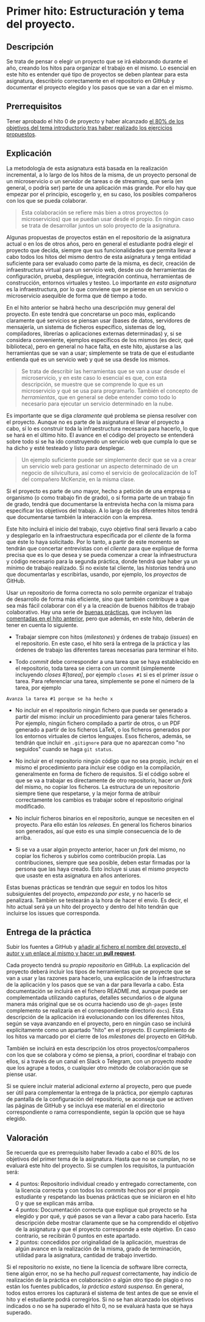 Primer hito: Estructuración y tema del proyecto.
=====================================

Descripción
-----------------

Se trata de pensar o elegir un proyecto que se irá elaborando durante el año,
creando los hitos para organizar el trabajo en el
mismo. Lo esencial en este hito es entender qué tipo de proyectos se
deben plantear para esta asignatura, describirlo correctamente en el
repositorio en GitHub y documentar el proyecto elegido y los pasos que se van a dar
en el mismo. 

Prerrequisitos
--------------------

Tener aprobado el  hito 0 de proyecto y haber alcanzado
[el 80% de los objetivos del tema introductorio tras haber realizado los ejercicios propuestos](../temas/Intro_concepto_y_soporte_fisico).

Explicación
----------------

La metodología de esta asignatura está basada en la realización
incremental, a lo largo de los hitos de la misma, de un proyecto
personal de un microservicio o un servidor de tareas o de streaming,
que sería (en general, o podría ser) parte de una aplicación más
grande. Por ello hay que empezar por el principio, escogerlo y, en su
caso, los posibles compañeros con los que se pueda colaborar.

> Esta colaboración se refiere más bien a otros proyectos (o microservicios) que se puedan usar desde el propio. En ningún caso se trata de desarrollar juntos un solo proyecto de la asignatura. 

Algunas propuestas de proyectos están en el repositorio de la
asignatura actual o en los de otros años, pero en general el
estudiante podrá elegir el proyecto que decida, siempre que sus
funcionalidades que permita llevar a cabo todos los hitos del mismo
dentro de esta asignatura y tenga entidad suficiente para ser evaluado
como parte de la misma, es decir, creación de infraestructura virtual
para un servicio web, desde uso de herramientas de configuración,
prueba, despliegue, integración continua, herramientas de
construcción, entornos virtuales y testeo. Lo importante *en esta
asignatura* es la infraestructura, por lo que conviene que se piense
en un servicio o microservicio asequible de forma que dé tiempo a
todo.

En el hito anterior se habrá hecho una descripción muy general del
proyecto. En este tendrá que concretarse un poco más, explicando
claramente qué servicios se piensan usar (bases de datos, servidores
de mensajería, un sistema de ficheros específico, sistemas de log,
compiladores, librerías o aplicaciones externas determinadas) y, si se
considera conveniente, ejemplos específicos de los mismos (es decir,
qué biblioteca), pero en general no hace falta, en este hito,
ajustarse a las herramientas que se van a usar; simplemente se trata
de que el estudiante entienda qué es un servicio web y qué se usa
desde los mismos.

> Se trata de describir las herramientas que se van a usar desde el
> microservicio, y en este caso lo esencial es que, con esta
> descripción, se muestre que se comprende lo que es un microservicio
> y qué se usa para programarlo. También el concepto de
> *herramientas*, que en general se debe entender como todo lo
> necesario para ejecutar un servicio determinado en la nube.

Es importante
que se diga *claramente* qué problema se piensa resolver con el
proyecto. Aunque no es parte de la asignatura el llevar el proyecto a
cabo, sí lo es construir toda la infraestructura necesaria para
hacerlo, lo que se hará en el último hito. El avance en el código del proyecto se entenderá sobre todo si se ha ido construyendo un servicio web que cumpla lo que se ha dicho y esté testeado y listo para desplegar.

>Un ejemplo suficiente puede ser simplemente decir que se va a crear
>un servicio 
>web para gestionar un aspecto determinado de un negocio de silvicultura, así como el
>servicio de geolocalización de IoT del compañero McKenzie, en la
>misma clase. 

Si el proyecto es parte de uno mayor, hecho a petición de una empresa u organismo (o como trabajo fin de grado), o si
forma parte de un trabajo fin de grado, tendrá
que documentarse la entrevista hecha con la misma para especificar los
objetivos del trabajo. A lo largo de los diferentes hitos tendrá que
documentarse también la interacción con la empresa. 

Este hito incluirá el inicio del trabajo, cuyo objetivo final será
llevarlo a cabo y desplegarlo en la infraestructura especificada por
el *cliente* de la forma que éste lo haya
solicitado. Por lo tanto, a partir de este momento se tendrán que
concertar entrevistas con el *cliente* para que explique de forma
precisa que es lo que desea y se pueda comenzar a crear la
infraestructura y código necesario para la segunda práctica, donde
tendrá que haber ya un mínimo de trabajo realizado. Si no existe tal
cliente, las *historias* tendrá uno que documentarlas y escribirlas,
usando, por ejemplo, los *proyectos* de GitHub. 

Usar un repositorio de forma correcta no solo permite organizar el
trabajo de desarrollo de forma más eficiente, sino que también contribuye a que sea
más fácil colaborar con él y a la creación de buenos hábitos de trabajo
colaborativo. Hay una serie de
[buenas prácticas](https://www.git-tower.com/learn/git/ebook/en/command-line/appendix/best-practices),
que incluyen las [comentadas en el hito anterior](0.Repositorio.md),
pero que además, en este hito, deberán de tener en cuenta lo siguiente.

* Trabajar siempre con hitos (*milestones*) y órdenes de trabajo
  (*issues*) en el repositorio. En este caso, el hito será la entrega
  de la práctica y las órdenes de trabajo las diferentes tareas
  necesarias para terminar el hito. 

* Todo *commit* debe corresponder a una tarea que se haya establecido
  en el repositorio, toda tarea se cierra con un commit (simplemente
  incluyendo *closes #[tarea]*, por ejemplo `closes #1` si es el
  primer *issue* o tarea. Para referenciar una tarea, simplemente se
  pone el número de la tarea, por ejemplo

```
Avanza la tarea #1 porque se ha hecho x
```

* No incluir en el repositorio ningún fichero que pueda ser generado a
  partir del mismo: incluir un procedimiento para generar tales
  ficheros. Por ejemplo, ningún fichero compilado a partir de otros, o
  un PDF generado a partir de los ficheros LaTeX, o los ficheros
  generados por los entornos virtuales de ciertos lenguajes. Esos
  ficheros, además, se tendrán que incluir en `.gitignore` para que no
  aparezcan como "no seguidos" cuando se haga `git status`.

* No incluir en el repositorio ningún código que no sea propio,
  incluir en el mismo el procedimiento para incluir ese código en la
  compilación, generalmente en forma de fichero de requisitos. Si el
  código sobre el que se va a trabajar es directamente de otro
  repositorio, hacer un *fork* del mismo, no copiar los ficheros. La
  estructura de un repositorio siempre tiene que respetarse, y la
  mejor forma de atribuir correctamente los cambios es trabajar sobre
  el repositorio original modificado.

* No incluir ficheros binarios en el repositorio, aunque se necesiten en el proyecto. Para
  ello están los *releases*. En general los ficheros binarios son generados, así que esto es una simple consecuencia de lo de arriba. 

* Si se va a usar algún proyecto anterior, hacer un *fork* del mismo,
  no copiar los ficheros y subirlos como contribución propia. Las
  contribuciones, siempre que sea posible, deben estar firmadas por
  la persona que las haya creado. Esto incluye si usas el mismo proyecto que usaste en esta asignatura en años anteriores. 

  
Estas buenas prácticas se tendrán que seguir en todos los hitos
subsiguientes del proyecto, *empezando por este*, y no hacerlo se
penalizará. También se testearán a la hora de hacer el envío. Es
decir, el hito actual será ya un hito del proyecto y dentro del hito
tendrán que incluirse los issues que corresponda.


Entrega de la práctica
--------------------------------

Subir los fuentes a GitHub y
[añadir al fichero el nombre del proyecto, el autor y un enlace al mismo y hacer un **pull request**](https://github.com/JJ/IV-19-20/blob/master/proyectos/hito-1.md).

Cada proyecto tendrá su *propio repositorio* en GitHub. La explicación
del proyecto deberá incluir los tipos de herramientas que se proyecte que se van a
usar y las razones para hacerlo, una explicación de la infraestructura
de la aplicación y los pasos que se van a dar para llevarla a cabo. Esta documentación se incluirá
en el fichero README.md, aunque puede ser complementada utilizando
capturas, detalles secundarios o de alguna manera más original
que se os ocurra haciendo uso de `gh-pages` (este complemento se
realizaría en el correspondiente directorio `docs`). Esta descripción de la
aplicación irá evolucionando con los diferentes hitos, según se vaya
avanzando en el proyecto, pero en ningún caso se incluirá
explícitamente como un apartado "hito" en el proyecto. El cumplimiento
de los hitos va marcado por el cierre de los *milestones* del proyecto
en GitHub. 

También se incluirá en esta descripción los otros proyectos/compañeros
con los que se colabora y cómo se piensa, a priori, coordinar el
trabajo con ellos, si a través de un canal en Slack o Telegram, con un
proyecto *madre* que los agrupe a todos, o cualquier otro método de
colaboración que se piense usar.

Si se quiere incluir
material adicional *externo* al proyecto, pero que puede ser útil para
complementar la entrega de la práctica, por ejemplo capturas de
pantalla de la configuración del repositorio, se aconseja que se
activen las páginas de GitHub y se incluya ese material en el
directorio correspondiente o rama correspondiente, según la opción que se haya elegido.

Valoración
--------------

Se recuerda que es prerrequisito haber llevado a cabo el 80% de los
objetivos del primer tema de la asignatura. Hasta que no se cumplan,
no se evaluará este hito del proyecto. Si se cumplen los requisitos, la
puntuación será:

* 4 puntos: Repositorio individual creado y entregado correctamente,
  con la licencia correcta y con todos los *commits* hechos por el
  propio estudiante y respetando las buenas prácticas que se iniciaron en
  el hito 0 y que se explican más arriba.
* 4 puntos: Documentación correcta que explique qué proyecto se ha
  elegido y por qué, y qué pasos se van a llevar a cabo para
  hacerlo. Esta descripción debe mostrar claramente que se ha
  comprendido el objetivo de la asignatura y que el proyecto
  corresponde a este objetivo. En caso contrario, se recibirán 0
  puntos en este apartado.
* 2 puntos: concedidos por originalidad de la aplicación, muestras de
  algún avance en la realización de la misma, grado de
  terminación, utilidad para la asignatura, cantidad de trabajo
  invertido.

Si el repositorio no existe, no tiene la licencia de software libre
 correcta, tiene algún error, no se ha hecho *pull request*
 correctamente, hay indicio de realización de la práctica en
 colaboración o algún otro tipo de plagio o no están los fuentes publicados, *la práctica estará
  suspensa*. En general, todos estos errores los capturará el sistema
 de test antes de que se envíe el hito y el estudiante podrá corregirlos.
  Si no se han alcanzado los objetivos indicados o no se ha
  superado el hito 0, no se evaluará hasta que se haya superado.

